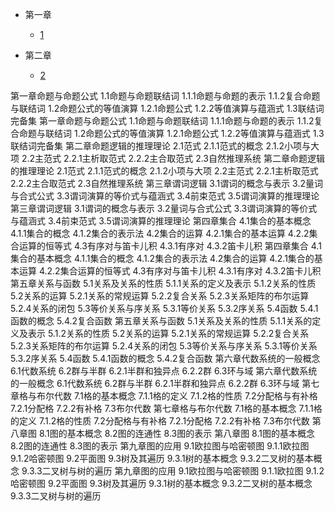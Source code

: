 * 第一章
  * [1](pages/Index.md)


* 第二章
  * [2](pages/Index.md)


第一章命题与命题公式
	1.1命题与命题联结词
		1.1.1命题与命题的表示
		1.1.2复合命题与联结词
	1.2命题公式的等值演算
		1.2.1命题公式
		1.2.2等值演算与蕴涵式
	1.3联结词完备集
第一章命题与命题公式
	1.1命题与命题联结词
		1.1.1命题与命题的表示
		1.1.2复合命题与联结词
	1.2命题公式的等值演算
		1.2.1命题公式
		1.2.2等值演算与蕴涵式
	1.3联结词完备集
第二章命题逻辑的推理理论
	2.1范式
		2.1.1范式的概念
		2.1.2小项与大项
	2.2主范式
		2.2.1主析取范式
		2.2.2主合取范式
	2.3自然推理系统
第二章命题逻辑的推理理论
	2.1范式
		2.1.1范式的概念
		2.1.2小项与大项
	2.2主范式
		2.2.1主析取范式
		2.2.2主合取范式
	2.3自然推理系统
第三章谓词逻辑
	3.1谓词的概念与表示
	3.2量词与合式公式
	3.3谓词演算的等价式与蕴涵式
	3.4前束范式
	3.5谓词演算的推理理论
第三章谓词逻辑
	3.1谓词的概念与表示
	3.2量词与合式公式
	3.3谓词演算的等价式与蕴涵式
	3.4前束范式
	3.5谓词演算的推理理论
第四章集合
	4.1集合的基本概念
		4.1.1集合的概念
		4.1.2集合的表示法
	4.2集合的运算
		4.2.1集合的基本运算
		4.2.2集合运算的恒等式
	4.3有序对与笛卡儿积
		4.3.1有序对
		4.3.2笛卡儿积
第四章集合
	4.1集合的基本概念
		4.1.1集合的概念
		4.1.2集合的表示法
	4.2集合的运算
		4.2.1集合的基本运算
		4.2.2集合运算的恒等式
	4.3有序对与笛卡儿积
		4.3.1有序对
		4.3.2笛卡儿积
第五章关系与函数
	5.1关系及关系的性质
		5.1.1关系的定义及表示
		5.1.2关系的性质
	5.2关系的运算
		5.2.1关系的常规运算
		5.2.2复合关系
		5.2.3关系矩阵的布尔运算
		5.2.4关系的闭包
	5.3等价关系与序关系
		5.3.1等价关系
		5.3.2序关系
	5.4函数
		5.4.1函数的概念
		5.4.2复合函数
第五章关系与函数
	5.1关系及关系的性质
		5.1.1关系的定义及表示
		5.1.2关系的性质
	5.2关系的运算
		5.2.1关系的常规运算
		5.2.2复合关系
		5.2.3关系矩阵的布尔运算
		5.2.4关系的闭包
	5.3等价关系与序关系
		5.3.1等价关系
		5.3.2序关系
	5.4函数
		5.4.1函数的概念
		5.4.2复合函数
第六章代数系统的一般概念
	6.1代数系统
	6.2群与半群
		6.2.1半群和独异点
		6.2.2群
	6.3环与域
第六章代数系统的一般概念
	6.1代数系统
	6.2群与半群
		6.2.1半群和独异点
		6.2.2群
	6.3环与域
第七章格与布尔代数
	7.1格的基本概念
		7.1.1格的定义
		7.1.2格的性质
	7.2分配格与有补格
		7.2.1分配格
		7.2.2有补格
	7.3布尔代数
第七章格与布尔代数
	7.1格的基本概念
		7.1.1格的定义
		7.1.2格的性质
	7.2分配格与有补格
		7.2.1分配格
		7.2.2有补格
	7.3布尔代数
第八章图
	8.1图的基本概念
	8.2图的连通性
	8.3图的表示
第八章图
	8.1图的基本概念
	8.2图的连通性
	8.3图的表示
第九章图的应用
	9.1欧拉图与哈密顿图
		9.1.1欧拉图
		9.1.2哈密顿图
	9.2平面图
	9.3树及其遍历
		9.3.1树的基本概念
		9.3.2二叉树的基本概念
		9.3.3二叉树与树的遍历
第九章图的应用
	9.1欧拉图与哈密顿图
		9.1.1欧拉图
		9.1.2哈密顿图
	9.2平面图
	9.3树及其遍历
		9.3.1树的基本概念
		9.3.2二叉树的基本概念
		9.3.3二叉树与树的遍历